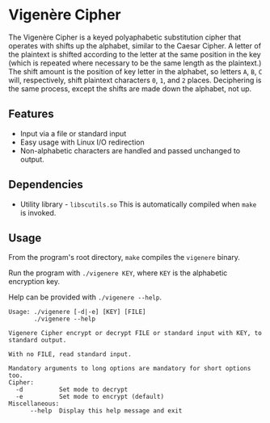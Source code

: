 # Vigenère Cipher

The Vigenère Cipher is a keyed polyaphabetic substitution cipher that operates with shifts up the alphabet, similar to the Caesar Cipher. A letter of the plaintext is shifted according to the letter at the same position in the key (which is repeated where necessary to be the same length as the plaintext.) The shift amount is the position of key letter in the alphabet, so letters `A`, `B`, `C` will, respectively, shift plaintext characters `0`, `1`, and `2` places. Deciphering is the same process, except the shifts are made down the alphabet, not up.

## Features
- Input via a file or standard input
- Easy usage with Linux I/O redirection
- Non-alphabetic characters are handled and passed unchanged to output.

## Dependencies
- Utility library - `libscutils.so`
  This is automatically compiled when `make` is invoked.

## Usage
From the program's root directory, `make` compiles the `vigenere` binary.

Run the program with `./vigenere KEY`, where `KEY` is the alphabetic encryption key.

Help can be provided with `./vigenere --help`.

```
Usage: ./vigenere [-d|-e] [KEY] [FILE]
       ./vigenere --help

Vigenere Cipher encrypt or decrypt FILE or standard input with KEY, to standard output.

With no FILE, read standard input.

Mandatory arguments to long options are mandatory for short options too.
Cipher:
  -d          Set mode to decrypt
  -e          Set mode to encrypt (default)
Miscellaneous:
      --help  Display this help message and exit

```